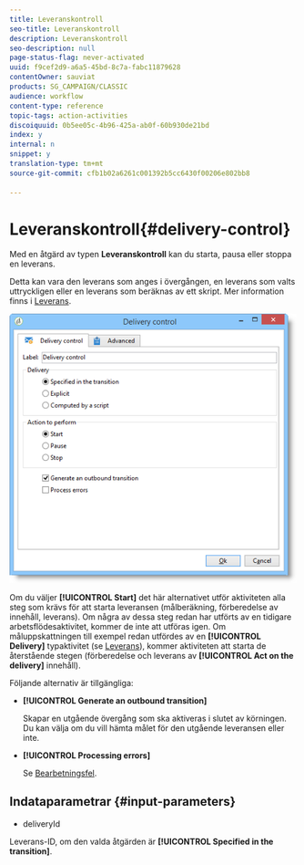 ```yaml
---
title: Leveranskontroll
seo-title: Leveranskontroll
description: Leveranskontroll
seo-description: null
page-status-flag: never-activated
uuid: f9cef2d9-a6a5-45bd-8c7a-fabc11879628
contentOwner: sauviat
products: SG_CAMPAIGN/CLASSIC
audience: workflow
content-type: reference
topic-tags: action-activities
discoiquuid: 0b5ee05c-4b96-425a-ab0f-60b930de21bd
index: y
internal: n
snippet: y
translation-type: tm+mt
source-git-commit: cfb1b02a6261c001392b5cc6430f00206e802bb8

---
```



# Leveranskontroll{#delivery-control}

Med en åtgärd av typen **Leveranskontroll** kan du starta, pausa eller stoppa en leverans.

Detta kan vara den leverans som anges i övergången, en leverans som valts uttryckligen eller en leverans som beräknas av ett skript. Mer information finns i [Leverans](../../workflow/using/delivery.md).

![](assets/edit_diffusion_act.png)

Om du väljer **[!UICONTROL Start]** det här alternativet utför aktiviteten alla steg som krävs för att starta leveransen (målberäkning, förberedelse av innehåll, leverans). Om några av dessa steg redan har utförts av en tidigare arbetsflödesaktivitet, kommer de inte att utföras igen. Om måluppskattningen till exempel redan utfördes av en **[!UICONTROL Delivery]** typaktivitet (se [Leverans](../../workflow/using/delivery.md)), kommer aktiviteten att starta de återstående stegen (förberedelse och leverans av **[!UICONTROL Act on the delivery]** innehåll).

Följande alternativ är tillgängliga:

* **[!UICONTROL Generate an outbound transition]**

   Skapar en utgående övergång som ska aktiveras i slutet av körningen. Du kan välja om du vill hämta målet för den utgående leveransen eller inte.

* **[!UICONTROL Processing errors]**

   Se [Bearbetningsfel](../../workflow/using/monitoring-workflow-execution.md#processing-errors).

## Indataparametrar {#input-parameters}

* deliveryId

Leverans-ID, om den valda åtgärden är **[!UICONTROL Specified in the transition]**.
